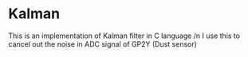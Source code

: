 
# Kalman

This is an implementation of Kalman filter in C language /n
I use this to cancel out the noise in ADC signal of GP2Y (Dust sensor)
